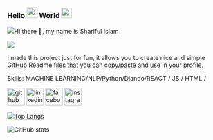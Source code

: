 ### Hello  <img src="https://media.giphy.com/media/hvRJCLFzcasrR4ia7z/giphy.gif" width="25"> World <img src="https://github.com/TheDudeThatCode/TheDudeThatCode/blob/master/Assets/Earth.gif" width="24"> 
<p align="left"> <img src="https://komarev.com/ghpvc/?
  
  ### Hi there 👋, my name is Shariful Islam
![](https://github.com/001sharifulIslamnstu/001sharifulIslamnstu)

I made this project just for fun, it allows you to create nice and simple GitHub Readme files that you can copy/paste and use in your profile.

Skills: MACHINE LEARNING/NLP/Python/Djando/REACT / JS / HTML /


[<img src='https://cdn.jsdelivr.net/npm/simple-icons@3.0.1/icons/github.svg' alt='github' height='40'>](https://github.com/001sharifulIslamnstu)  [<img src='https://cdn.jsdelivr.net/npm/simple-icons@3.0.1/icons/linkedin.svg' alt='linkedin' height='40'>](https://www.linkedin.com/in/https://www.linkedin.com/in/shariful-islam-prince-9389a8181//)  [<img src='https://cdn.jsdelivr.net/npm/simple-icons@3.0.1/icons/facebook.svg' alt='facebook' height='40'>](https://www.facebook.com/https://www.facebook.com/profile.php?id=100008354958077)  [<img src='https://cdn.jsdelivr.net/npm/simple-icons@3.0.1/icons/instagram.svg' alt='instagram' height='40'>](https://www.instagram.com/https://www.secure.instagram.com/sharifulprince43//)  

[![Top Langs](https://github-readme-stats.vercel.app/api/top-langs/?username=001sharifulIslamnstu)](https://github.com/anuraghazra/github-readme-stats)

![GitHub stats](https://github-readme-stats.vercel.app/api?username=001sharifulIslamnstu&show_icons=true)  


